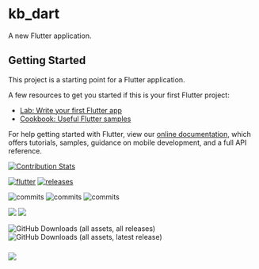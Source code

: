 # kb_dart

A new Flutter application.

## Getting Started

This project is a starting point for a Flutter application.

A few resources to get you started if this is your first Flutter project:

- [Lab: Write your first Flutter app](https://flutter.dev/docs/get-started/codelab)
- [Cookbook: Useful Flutter samples](https://flutter.dev/docs/cookbook)

For help getting started with Flutter, view our
[online documentation](https://flutter.dev/docs), which offers tutorials,
samples, guidance on mobile development, and a full API reference.

[![Contribution Stats](https://github-contribution-stats.vercel.app/api/?username=dreamerminsk)](https://github.com/dreamerminsk/github-contribution-stats/)

[![flutter](https://github.com/dreamerminsk/kb-dart/actions/workflows/flutter.yml/badge.svg)](https://github.com/dreamerminsk/kb-dart/actions/workflows/flutter.yml)
[![releases](https://github.com/dreamerminsk/kb-dart/actions/workflows/releases.yml/badge.svg)](https://github.com/dreamerminsk/kb-dart/actions/workflows/releases.yml)

![commits](https://img.shields.io/github/commit-activity/y/dreamerminsk/kb-dart)
![commits](https://img.shields.io/github/commit-activity/m/dreamerminsk/kb-dart)
![commits](https://img.shields.io/github/commit-activity/w/dreamerminsk/kb-dart)

![](https://img.shields.io/github/languages/code-size/dreamerminsk/kb-dart)
![](https://img.shields.io/github/repo-size/dreamerminsk/kb-dart)

![GitHub Downloads (all assets, all releases)](https://img.shields.io/github/downloads/dreamerminsk/kb-dart/total?style=plastic)
![GitHub Downloads (all assets, latest release)](https://img.shields.io/github/downloads/dreamerminsk/kb-dart/latest/total?sort=date&style=plastic)

###
![](https://komarev.com/ghpvc/?username=dreamerminsk&color=green)